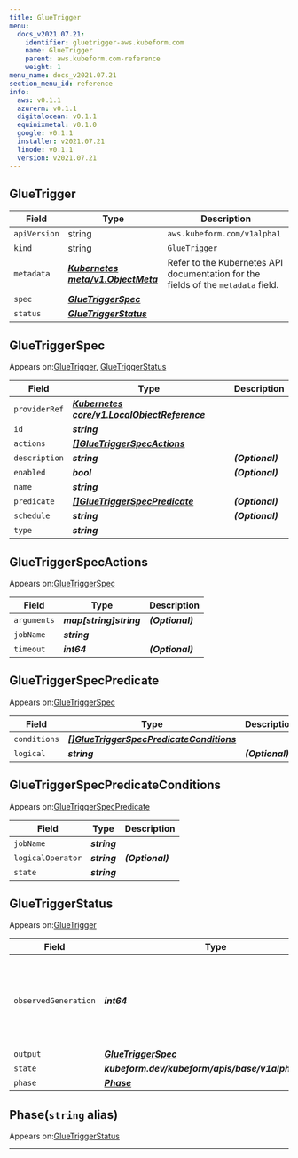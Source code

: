 ```yaml
---
title: GlueTrigger
menu:
  docs_v2021.07.21:
    identifier: gluetrigger-aws.kubeform.com
    name: GlueTrigger
    parent: aws.kubeform.com-reference
    weight: 1
menu_name: docs_v2021.07.21
section_menu_id: reference
info:
  aws: v0.1.1
  azurerm: v0.1.1
  digitalocean: v0.1.1
  equinixmetal: v0.1.0
  google: v0.1.1
  installer: v2021.07.21
  linode: v0.1.1
  version: v2021.07.21
---
```


## GlueTrigger
| Field | Type | Description |
| ------ | ----- | ----------- |
| `apiVersion` | string | `aws.kubeform.com/v1alpha1` |
|    `kind` | string | `GlueTrigger` |
| `metadata` | ***[Kubernetes meta/v1.ObjectMeta](https://v1-18.docs.kubernetes.io/docs/reference/generated/kubernetes-api/v1.18/#objectmeta-v1-meta)***|Refer to the Kubernetes API documentation for the fields of the `metadata` field.|
| `spec` | ***[GlueTriggerSpec](#gluetriggerspec)***||
| `status` | ***[GlueTriggerStatus](#gluetriggerstatus)***||
## GlueTriggerSpec

Appears on:[GlueTrigger](#gluetrigger), [GlueTriggerStatus](#gluetriggerstatus)

| Field | Type | Description |
| ------ | ----- | ----------- |
| `providerRef` | ***[Kubernetes core/v1.LocalObjectReference](https://v1-18.docs.kubernetes.io/docs/reference/generated/kubernetes-api/v1.18/#localobjectreference-v1-core)***||
| `id` | ***string***||
| `actions` | ***[[]GlueTriggerSpecActions](#gluetriggerspecactions)***||
| `description` | ***string***| ***(Optional)*** |
| `enabled` | ***bool***| ***(Optional)*** |
| `name` | ***string***||
| `predicate` | ***[[]GlueTriggerSpecPredicate](#gluetriggerspecpredicate)***| ***(Optional)*** |
| `schedule` | ***string***| ***(Optional)*** |
| `type` | ***string***||
## GlueTriggerSpecActions

Appears on:[GlueTriggerSpec](#gluetriggerspec)

| Field | Type | Description |
| ------ | ----- | ----------- |
| `arguments` | ***map[string]string***| ***(Optional)*** |
| `jobName` | ***string***||
| `timeout` | ***int64***| ***(Optional)*** |
## GlueTriggerSpecPredicate

Appears on:[GlueTriggerSpec](#gluetriggerspec)

| Field | Type | Description |
| ------ | ----- | ----------- |
| `conditions` | ***[[]GlueTriggerSpecPredicateConditions](#gluetriggerspecpredicateconditions)***||
| `logical` | ***string***| ***(Optional)*** |
## GlueTriggerSpecPredicateConditions

Appears on:[GlueTriggerSpecPredicate](#gluetriggerspecpredicate)

| Field | Type | Description |
| ------ | ----- | ----------- |
| `jobName` | ***string***||
| `logicalOperator` | ***string***| ***(Optional)*** |
| `state` | ***string***||
## GlueTriggerStatus

Appears on:[GlueTrigger](#gluetrigger)

| Field | Type | Description |
| ------ | ----- | ----------- |
| `observedGeneration` | ***int64***| ***(Optional)*** Resource generation, which is updated on mutation by the API Server.|
| `output` | ***[GlueTriggerSpec](#gluetriggerspec)***| ***(Optional)*** |
| `state` | ***kubeform.dev/kubeform/apis/base/v1alpha1.State***| ***(Optional)*** |
| `phase` | ***[Phase](#phase)***| ***(Optional)*** |
## Phase(`string` alias)

Appears on:[GlueTriggerStatus](#gluetriggerstatus)

---
